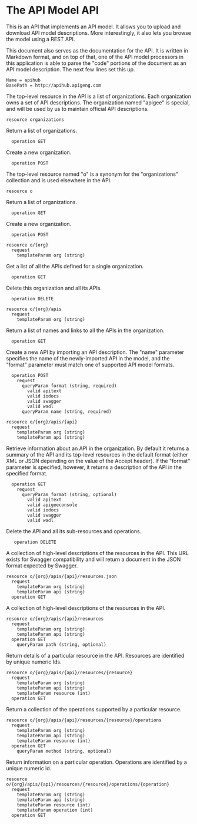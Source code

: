 # The API Model API

This is an API that implements an API model. It allows you to upload
and download API model descriptions. More interestingly, it also
lets you browse the model using a REST API.

This document also serves as the documentation for the API. It is written in Markdown format,
and on top of that, one of the API model processors in this application is able to
parse the "code" portions of the document as an API model description. The next few lines
set this up.

    Name = apihub
    BasePath = http://apihub.apigeng.com
    
The top-level resource in the API is a list of organizations. Each organization owns a set of
API descriptions. The organization named "apigee" is special, and will be used by us
to maintain official API descriptions.

    resource organizations

Return a list of organizations.

      operation GET
      
Create a new organization.

      operation POST

The top-level resource named "o" is a synonym for the "organizations" collection and is used elsewhere
in the API.
      
    resource o
    
Return a list of organizations.

      operation GET
      
Create a new organization.

      operation POST
      
    resource o/{org}
      request
        templateParam org (string)
        
Get a list of all the APIs defined for a single organization.        
        
      operation GET
      
Delete this organization and all its APIs.

      operation DELETE

    resource o/{org}/apis
      request
        templateParam org (string)
        
Return a list of names and links to all the APIs in the organization.

      operation GET
      
Create a new API by importing an API description. The "name" parameter specifies the name of the
newly-imported API in the model, and the "format" parameter must match one of supported
API model formats.

      operation POST
        request
          queryParam format (string, required)
            valid apitext
            valid iodocs
            valid swagger
            valid wadl
          queryParam name (string, required)

    resource o/{org}/apis/{api}
      request
        templateParam org (string)
        templateParam api (string)
        
Retrieve information about an API in the organization. By default it returns a summary of the
API and its top-level resources in the default format (either XML or JSON depending on the
value of the Accept header). If the "format" parameter is specified, however, it returns
a description of the API in the specified format.

      operation GET
        request
          queryParam format (string, optional)
            valid apitext
            valid apigeeconsole
            valid iodocs
            valid swagger
            valid wadl
         
Delete the API and all its sub-resources and operations.

       operation DELETE

A collection of high-level descriptions of the resources in the API. This URL exists
for Swagger compatibility and will return a document in the JSON format expected by 
Swagger.
       
    resource o/{org}/apis/{api}/resources.json
      request
        templateParam org (string)
        templateParam api (string)
      operation GET
      
A collection of high-level descriptions of the resources in the API.

    resource o/{org}/apis/{api}/resources
      request
        templateParam org (string)
        templateParam api (string)
      operation GET
        queryParam path (string, optional)
        
Return details of a particular resource in the API. Resources are
identified by unique numeric Ids.

    resource o/{org}/apis/{api}/resources/{resource}
      request
        templateParam org (string)
        templateParam api (string)
        templateParam resource (int)
      operation GET

Return a collection of the operations supported by a particular resource.

    resource o/{org}/apis/{api}/resources/{resource}/operations
      request
        templateParam org (string)
        templateParam api (string)
        templateParam resource (int)
      operation GET
        queryParam method (string, optional)
        
Return information on a particular operation. Operations are identified by 
a unique numeric id.

    resource o/{org}/apis/{api}/resources/{resource}/operations/{operation}
      request
        templateParam org (string)
        templateParam api (string)
        templateParam resource (int)
        templateParam operation (int)
      operation GET


